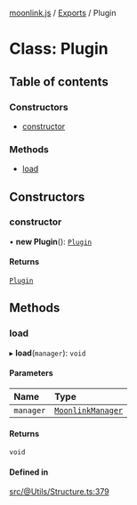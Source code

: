 [moonlink.js](../README.md) / [Exports](../modules.md) / Plugin

# Class: Plugin

## Table of contents

### Constructors

- [constructor](Plugin.md#constructor)

### Methods

- [load](Plugin.md#load)

## Constructors

### constructor

• **new Plugin**(): [`Plugin`](Plugin.md)

#### Returns

[`Plugin`](Plugin.md)

## Methods

### load

▸ **load**(`manager`): `void`

#### Parameters

| Name | Type |
| :------ | :------ |
| `manager` | [`MoonlinkManager`](MoonlinkManager.md) |

#### Returns

`void`

#### Defined in

[src/@Utils/Structure.ts:379](https://github.com/Ecliptia/moonlink.js/blob/a19be7d/src/@Utils/Structure.ts#L379)
